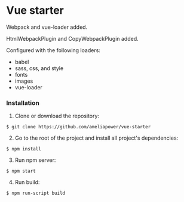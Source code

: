 # Vue starter

Webpack and vue-loader added.

HtmlWebpackPlugin and CopyWebpackPlugin added.

Configured with the following loaders: 
- babel
- sass, css, and style
- fonts 
- images
- vue-loader


### Installation

1. Clone or download the repository:

```
$ git clone https://github.com/ameliapower/vue-starter
``` 

2. Go to the root of the project and install all project's dependencies:
```
$ npm install
```

3. Run npm server:
```
$ npm start
```

4. Run build:
```
$ npm run-script build
```
